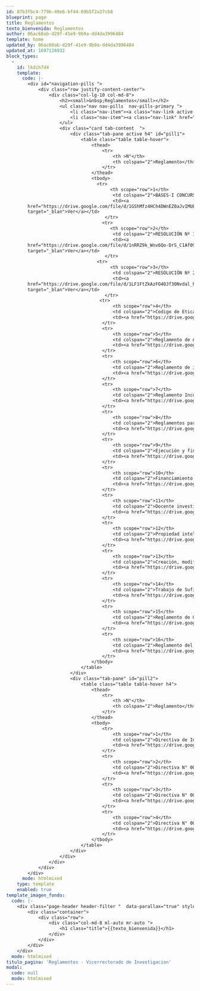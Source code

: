 ```yaml
---
id: 87b3fbc4-779b-49e6-bf44-69b5f2a37cb8
blueprint: page
title: Reglamentos
texto_bienvenida: Reglamentos
author: 06ac68ab-d29f-41e9-9b9a-dd4da3996484
template: home
updated_by: 06ac68ab-d29f-41e9-9b9a-dd4da3996484
updated_at: 1697126932
block_types:
  -
    id: lkdih7d4
    template:
      code: |-
        <div id="navigation-pills ">
            <div class="row justify-content-center">
                <div class="col-lg-10 col-md-8">
                    <h2><small>&nbsp;Reglamentos</small></h2>
                    <ul class="nav nav-pills  nav-pills-primary ">
                        <li class="nav-item"><a class="nav-link active " href="#pill1" data-toggle="tab">Resoluciones</a></li>
                        <li class="nav-item"><a class="nav-link" href="#pill2" data-toggle="tab">Directivas</a></li>
                    </ul>
                    <div class="card tab-content  ">
                        <div class="tab-pane active h4" id="pill1">
                            <table class="table table-hover">
                                <thead>
                                    <tr>
                                        <th >N°</th>
                                        <th colspan="2">Reglamento</th>
                                    </tr>
                                </thead>
                                <tbody>
        						  <tr>
        							   <th scope="row">1</th>
                                        <td colspan="2">BASES-I CONCURSO DE PROYECTOS DE INVESTIGACIÓN CIENTÍFICA Y TECNOLÓGICA DE GRUPOS DE INVESTIGACIÓN</td>
        								<td><a 
        href="https://drive.google.com/file/d/1GShMfz4HCh4DWnEZ0aJvIMUERGSFBRrs/view" 
        target="_blan">Ver</a></td>
        							 </tr>
                                    <tr>
        							   <th scope="row">2</th>
                                        <td colspan="2">RESOLUCIÓN Nº 199-2023-CU-UNAMBA</td>
        								<td><a 
        href="https://drive.google.com/file/d/1nRRZ9k_Wnv6Qo-DrS_C1Af09ANNSkO-d/view?usp=sharing" 
        target="_blan">Ver</a></td>
        							 </tr>
        						  <tr>
        							   <th scope="row">3</th>
                                        <td colspan="2">RESOLUCIÓN Nº 200-2023-CU-UNAMBA</td>
        								<td><a 
        href="https://drive.google.com/file/d/1LF1FtZkAzFO4OJf3ONvdal_hftQrpyNv/view?usp=sharing" 
        target="_blan">Ver</a></td>
        							 </tr>
        						   <tr>
                                        <th scope="row">4</th>
                                        <td colspan="2">Codigo de Etica.</td>
                                        <td><a href="https://drive.google.com/file/d/1TxdYp8DhPhXSfVItow7kj2rqUPSwMfks/view" target="_blank">Ver</a></td>
                                    </tr>
                                    <tr>
                                        <th scope="row">5</th>
                                        <td colspan="2">Reglamento de Año Sabatico</td>
                                        <td><a href="https://drive.google.com/file/d/1VGnXBPWnI0EEhqNWykMU_YOhs2a42SI2/view" target="_blank">Ver</a></td>
                                    </tr>
                                    <tr>
                                        <th scope="row">6</th>
                                        <td colspan="2">Reglamento de investigación</td>
                                        <td><a href="https://drive.google.com/file/d/1uO6zv_fg9lNLLspqxNrbyMZ3HQ1XM9qU/view" target="_blank">Ver</a></td>
                                    </tr>
                                    <tr>
                                        <th scope="row">7</th>
                                        <td colspan="2">Reglamento Incubadora de Empresa</td>
                                        <td><a href="https://drive.google.com/file/d/12s2Offd0nRyNlPJYgLtKEAn5PNuJetNm/view" target="_blank">Ver</a></td>
                                    </tr>
                                    <tr>
                                        <th scope="row">8</th>
                                        <td colspan="2">Reglamentos para la publicacion de Revistas de investigación</td>
                                        <td><a href="https://drive.google.com/file/d/1N3Bb2-RpzGdXm-J4_UkuO6iLNjeeKsOe/view" target="_blank">Ver</a></td>
                                    </tr>
                                    <tr>
                                        <th scope="row">9</th>
                                        <td colspan="2">Ejecución y financiamiento de proyectos de tesis para bachillerato</td>
                                        <td><a href="https://drive.google.com/file/d/1BlqskMATI9FlRBYwiYCL1qWJ5e26KjtA/view" target="_blank">Ver</a></td>
                                    </tr>
                                    <tr>
                                        <th scope="row">10</th>
                                        <td colspan="2">Financiamiento de investigación con fondos del canon, sobre canon y regalías mineras</td>
                                        <td><a href="https://drive.google.com/file/d/1URRkA9tHi__zPOlBj2bZUCmngfgU9EBw/view" target="_blank">Ver</a></td>
                                    </tr>
                                    <tr>
                                        <th scope="row">11</th>
                                        <td colspan="2">Docente investigador</td>
                                        <td><a href="https://drive.google.com/file/d/1z2Du4oIEdh9q8W4ZRuc0d6UMSAc-8XYr/view" target="_blank">Ver</a></td>
                                    </tr>
                                    <tr>
                                        <th scope="row">12</th>
                                        <td colspan="2">Propiedad intelectual</td>
                                        <td><a href="https://drive.google.com/file/d/1K8PQ_ellqm-wiLvpx0ILFKoksdb-IKX1/view" target="_blank">Ver</a></td>
                                    </tr>
                                    <tr>
                                        <th scope="row">13</th>
                                        <td colspan="2">Creación, modificación y supresión de institutos y centros de investigación</td>
                                        <td><a href="https://drive.google.com/file/d/165t2JTSmfb71bhYb6Z8FepfNMRheVs1b/view" target="_blank">Ver</a></td>
                                    </tr>
                                    <tr>
                                        <th scope="row">14</th>
                                        <td colspan="2">Trabajo de Suficiencia Profesional (Modalidad para obtener título profesional)</td>
                                        <td><a href="https://drive.google.com/file/d/1tsB2DX-0LKlLpO6RiJntoBk17HUMm5y3/view" target="_blank">Ver</a></td>
                                    </tr>
                                    <tr>
                                        <th scope="row">15</th>
                                        <td colspan="2">Reglamento de Grupos de Investigacion</td>
                                        <td><a href="https://drive.google.com/file/d/1M1BLwxhqxap0jU45kpoUzpsDbGTgZW4M/view" target="_blank">Ver</a></td>
                                    </tr>
                                    <tr>
                                        <th scope="row">16</th>
                                        <td colspan="2">Reglamento del Repositorio de Institucional</td>
                                        <td><a href="https://drive.google.com/file/d/1FNXxEnW_zWmuuFhHJ7tW2AqECUwekjBc/view" target="_blank">Ver</a></td>
                                    </tr>
                                </tbody>
                            </table>
                        </div>
                        <div class="tab-pane" id="pill2">
                            <table class="table table-hover h4">
                                <thead>
                                    <tr>
                                        <th >N°</th>
                                        <th colspan="2">Reglamento</th>
                                    </tr>
                                </thead>
                                <tbody>
                                    <tr>
                                        <th scope="row">1</th>
                                        <td colspan="2">Directiva de Investigacion: Facultad de Administracion</td>
                                        <td><a href="https://drive.google.com/file/d/1FCbtCIbEuJTy91kZabJWhdH8-_P-y3Jw/view" target="_blank">Ver</a></td>
                                    </tr>
                                    <tr>
                                        <th scope="row">2</th>
                                        <td colspan="2">Directiva N° 001-2019-VRIN-UNAMBA: Ejecución en Gestión de Apoyo Económico Para Docentes y Estudiantes de UNAMBA</td>
                                        <td><a href="https://drive.google.com/file/d/18YsfT3OB3iqJIFPclTp-mJ-nLSuRmhaw/view" target="_blank">Ver</a></td>
                                    </tr>
                                    <tr>
                                        <th scope="row">3</th>
                                        <td colspan="2">Directiva N° 002-2019-VRIN-UNAMBA: Ejecución de Apoyo Económico Para Docentes y Estudiantes Ganadores de Concurso Financiable con Fondos Canon, Sobrecanon y Regalías Mineras de la UNAMBA</td>
                                        <td><a href="https://drive.google.com/file/d/1m-tVE6y5bul9dts1UWqNavSYmyTflBLg/view" target="_blank">Ver</a></td>
                                    </tr>
                                    <tr>
                                        <th scope="row">4</th>
                                        <td colspan="2">Directiva N° 007-2019/OR-DP-UNAMBA: Normas y Procesos Para la Ejecución del Gasto Bajo la Modalidad de Encargos Para el Proceso de Investigación por la Fuente de Financiamiento Canon y regalías Mineras</td>
                                        <td><a href="https://drive.google.com/file/d/1G-oWTQRbHYyaM2dydJT5Y64_nq36l9Vt/view" target="_blank">Ver</a></td>
                                    </tr>
                                </tbody>
                            </table>
                        </div>
                    </div>
                </div>
            </div>
        </div>
      mode: htmlmixed
    type: template
    enabled: true
template_imagen_fondo:
  code: |-
    <div class="page-header header-filter "  data-parallax="true" style="background-image: url('/assets/a_home_otros/reglamento.jpg');">
        <div class="container">
            <div class="row">
                <div class="col-md-8 ml-auto mr-auto ">
                    <h1 class="title">{{texto_bienvenida}}</h1>
                </div>
            </div>
        </div>
    </div>
  mode: htmlmixed
titulo_pagina: 'Reglamentos - Vicerrectorado de Investigacion'
modal:
  code: null
  mode: htmlmixed
---
```

